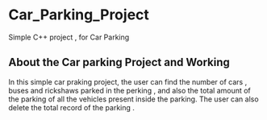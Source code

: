 # Car_Parking_Project
Simple C++ project , for Car Parking
## About the Car parking Project and Working 
In this simple car praking project, the user can find the number of cars , buses and rickshaws parked in the perking , 
and also the total amount of the parking of all the vehicles present inside the parking. 
The user can also delete the total record of the parking . 
